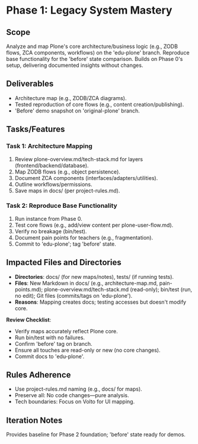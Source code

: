 
# Phase 1: Legacy System Mastery

## Scope
Analyze and map Plone's core architecture/business logic (e.g., ZODB flows, ZCA components, workflows) on the 'edu-plone' branch. Reproduce base functionality for the 'before' state comparison. Builds on Phase 0's setup, delivering documented insights without changes.

## Deliverables
- Architecture map (e.g., ZODB/ZCA diagrams).
- Tested reproduction of core flows (e.g., content creation/publishing).
- 'Before' demo snapshot on 'original-plone' branch.

## Tasks/Features

### Task 1: Architecture Mapping
1. Review plone-overview.md/tech-stack.md for layers (frontend/backend/database).
2. Map ZODB flows (e.g., object persistence).
3. Document ZCA components (interfaces/adapters/utilities).
4. Outline workflows/permissions.
5. Save maps in docs/ (per project-rules.md).

### Task 2: Reproduce Base Functionality
1. Run instance from Phase 0.
2. Test core flows (e.g., add/view content per plone-user-flow.md).
3. Verify no breakage (bin/test).
4. Document pain points for teachers (e.g., fragmentation).
5. Commit to 'edu-plone'; tag 'before' state.

## Impacted Files and Directories
- **Directories**: docs/ (for new maps/notes), tests/ (if running tests).
- **Files**: New Markdown in docs/ (e.g., architecture-map.md, pain-points.md); plone-overview.md/tech-stack.md (read-only); bin/test (run, no edit); Git files (commits/tags on 'edu-plone').
- **Reasons**: Mapping creates docs; testing accesses but doesn't modify core.

**Review Checklist**:
- Verify maps accurately reflect Plone core.
- Run bin/test with no failures.
- Confirm 'before' tag on branch.
- Ensure all touches are read-only or new (no core changes).
- Commit docs to 'edu-plone'.

## Rules Adherence
- Use project-rules.md naming (e.g., docs/ for maps).
- Preserve all: No code changes—pure analysis.
- Tech boundaries: Focus on Volto for UI mapping.

## Iteration Notes
Provides baseline for Phase 2 foundation; 'before' state ready for demos. 